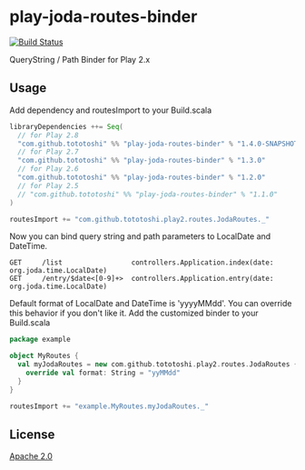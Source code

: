 # play-joda-routes-binder

[![Build Status](https://travis-ci.org/tototoshi/play-joda-routes-binder.png)](https://travis-ci.org/tototoshi/play-joda-routes-binder)

QueryString / Path Binder for Play 2.x

## Usage

Add dependency and routesImport to your Build.scala

```scala
libraryDependencies ++= Seq(
  // for Play 2.8
  "com.github.tototoshi" %% "play-joda-routes-binder" % "1.4.0-SNAPSHOT"
  // for Play 2.7
  "com.github.tototoshi" %% "play-joda-routes-binder" % "1.3.0"
  // for Play 2.6
  "com.github.tototoshi" %% "play-joda-routes-binder" % "1.2.0"
  // for Play 2.5
  // "com.github.tototoshi" %% "play-joda-routes-binder" % "1.1.0"
)

routesImport += "com.github.tototoshi.play2.routes.JodaRoutes._"
```

Now you can bind query string and path parameters to LocalDate and DateTime.
```
GET     /list                 controllers.Application.index(date: org.joda.time.LocalDate)
GET     /entry/$date<[0-9]+>  controllers.Application.entry(date: org.joda.time.LocalDate)
```

Default format of LocalDate and DateTime is 'yyyyMMdd'. You can override this behavior if you don't like it.
Add the customized binder to your Build.scala

```scala
package example

object MyRoutes {
  val myJodaRoutes = new com.github.tototoshi.play2.routes.JodaRoutes {
    override val format: String = "yyMMdd"
  }
}
```

```scala
routesImport += "example.MyRoutes.myJodaRoutes._"
```


## License
[Apache 2.0](http://www.apache.org/licenses/LICENSE-2.0)
